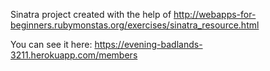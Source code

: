 Sinatra project created with the help of http://webapps-for-beginners.rubymonstas.org/exercises/sinatra_resource.html

You can see it here: https://evening-badlands-3211.herokuapp.com/members
